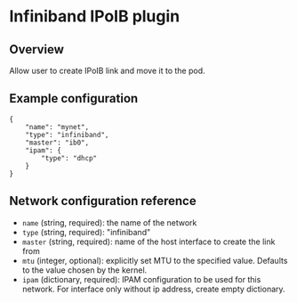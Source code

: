 # Infiniband IPoIB plugin

## Overview

Allow user to create IPoIB link and move it to the pod.

## Example configuration

```
{
	"name": "mynet",
	"type": "infiniband",
	"master": "ib0",
	"ipam": {
		"type": "dhcp"
	}
}
```

## Network configuration reference

* `name` (string, required): the name of the network
* `type` (string, required): "infiniband"
* `master` (string, required): name of the host interface to create the link from
* `mtu` (integer, optional): explicitly set MTU to the specified value. Defaults to the value chosen by the kernel.
* `ipam` (dictionary, required): IPAM configuration to be used for this network. For interface only without ip address, create empty dictionary.